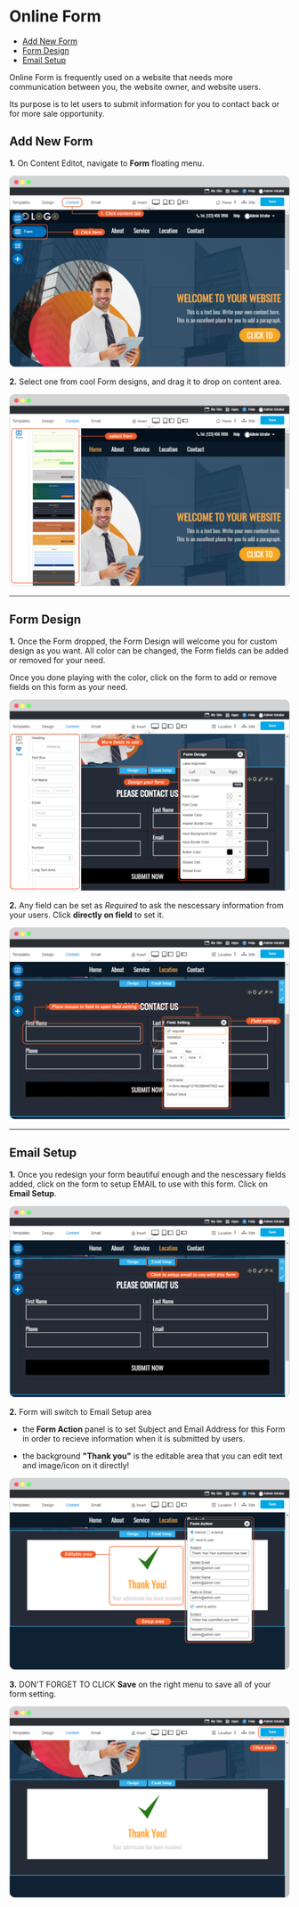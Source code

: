 # Online Form

  - [Add New Form](#addnewform)
  - [Form Design](#formdesign)
  - [Email Setup](#emailsetup)


Online Form is frequently used on a website that needs more communication between you, the website owner, and website users. 

Its purpose is to let users to submit information for you to contact back or for more sale opportunity.

<a name="addnewform"></a>
## Add New Form

**1.** On Content Editot, navigate to **Form** floating menu.

![image](images/online_form/img_click_form.png)



**2.** Select one from cool Form designs, and drag it to drop on content area.

![image](images/online_form/img_select_from.png)


---------------------------------------------------------------------------------------------------


<a name="formdesign"></a>
## Form Design

**1.** Once the Form dropped, the Form Design will welcome you for custom design as you want. All color can be changed, the Form fields can be added or removed for your need.


Once you done playing with the color, click on the form to add or remove fields on this form as your need.

![image](images/online_form/img_design_form.png)



**2.** Any field can be set as *Required* to ask the nescessary information from your users. Click **directly on field** to set it.

![image](images/online_form/img_field_setting.png)


---------------------------------------------------------------------------------------------------


<a name="emailsetup"></a>
## Email Setup

**1.** Once you redesign your form beautiful enough and the nescessary fields added, click on the form to setup EMAIL to use with this form. Click on **Email Setup**.

![image](images/online_form/img_email_setup.png)



**2.** Form will switch to Email Setup area

- the **Form Action** panel is to set Subject and Email Address for this Form in order to recieve information when it is submitted by users.

- the background **"Thank you"** is the editable area that you can edit text and image/icon on it directly!

![image](images/online_form/img_thank_you_form.png)



**3.** DON'T FORGET TO CLICK **Save** on the right menu to save all of your form setting.


 ![image](images/online_form/img_save_form.png)
